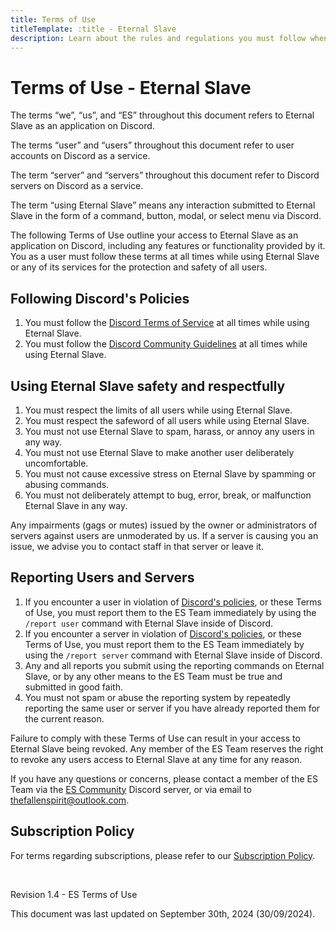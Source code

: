 ```yaml
---
title: Terms of Use
titleTemplate: :title - Eternal Slave
description: Learn about the rules and regulations you must follow when using ES and it's services.
---
```


# Terms of Use - Eternal Slave
The terms “we”, “us”, and  “ES” throughout this document refers to Eternal Slave as an application on Discord.

The terms “user” and “users” throughout this document refer to user accounts on Discord as a service.

The term “server” and “servers” throughout this document refer to Discord servers on Discord as a service.

The term “using Eternal Slave” means any interaction submitted to Eternal Slave in the form of a command, button, modal, or select menu via Discord.

The following Terms of Use outline your access to Eternal Slave as an application on Discord, including any features or functionality provided by it.
You as a user must follow these terms at all times while using Eternal Slave or any of its services for the protection and safety of all users.


## Following Discord's Policies
1. You must follow the [Discord Terms of Service](https://discord.com/terms) at all times while using Eternal Slave.
2. You must follow the [Discord Community Guidelines](https://discord.com/guidelines) at all times while using Eternal Slave.


## Using Eternal Slave safety and respectfully
1. You must respect the limits of all users while using Eternal Slave.
2. You must respect the safeword of all users while using Eternal Slave.
3. You must not use Eternal Slave to spam, harass, or annoy any users in any way.
4. You must not use Eternal Slave to make another user deliberately uncomfortable.
5. You must not cause excessive stress on Eternal Slave by spamming or abusing commands.
6. You must not deliberately attempt to bug, error, break, or malfunction Eternal Slave in any way.

Any impairments (gags or mutes) issued by the owner or administrators of servers against users are unmoderated by us.
If a server is causing you an issue, we advise you to contact staff in that server or leave it.


## Reporting Users and Servers
1. If you encounter a user in violation of [Discord's policies](#following-discords-policies), or these Terms of Use,
you must report them to the ES Team immediately by using the `/report user` command with Eternal Slave inside of Discord.
2. If you encounter a server in violation of [Discord's policies](#following-discords-policies), or these Terms of Use,
you must report them to the ES Team immediately by using the `/report server` command with Eternal Slave inside of Discord.
3. Any and all reports you submit using the reporting commands on Eternal Slave,
or by any other means to the ES Team must be true and submitted in good faith.
4. You must not spam or abuse the reporting system by repeatedly reporting the same user or server if you have already reported them for the current reason.

Failure to comply with these Terms of Use can result in your access to Eternal Slave being revoked.
Any member of the ES Team reserves the right to revoke any users access to Eternal Slave at any time for any reason.

If you have any questions or concerns, please contact a member of the ES Team via the [ES Community](https://discord.gg/)
Discord server, or via email to [thefallenspirit@outlook.com](mailto:thefallenspirit@outlook.com).


## Subscription Policy
For terms regarding subscriptions, please refer to our [Subscription Policy](/legal/subscriptions).

<br/>

Revision 1.4 - ES Terms of Use

This document was last updated on September 30th, 2024 (30/09/2024).
